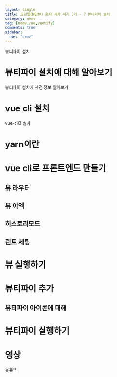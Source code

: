 ```yaml
---
layout: single
title: 모던웹(NEMV) 혼자 제작 하기 3기 - 7 뷰티파이 설치
category: nemv
tag: [nemv,vue,vuetify]
comments: true
sidebar:
  nav: "nemv"
---
```


뷰티파이 설치

# 뷰티파이 설치에 대해 알아보기

뷰티파이 설치에 사전 정보 알아보기

# vue cli 설치

vue-cli3 설치

# yarn이란

# vue cli로 프론트엔드 만들기

## 뷰 라우터

## 뷰 이엑

## 히스토리모드

## 린트 세팅

# 뷰 실행하기

# 뷰티파이 추가

## 뷰티파이 아이콘에 대해

# 뷰티파이 실행하기

# 영상

유튜브


 